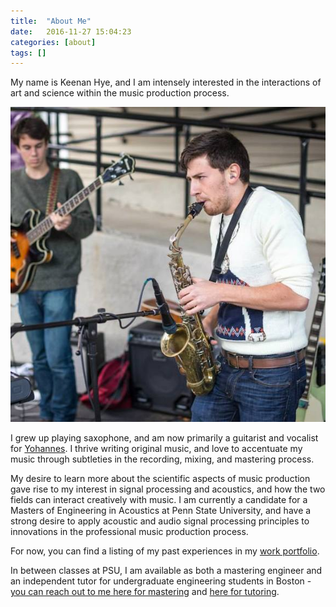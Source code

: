 ```yaml
---
title:  "About Me"
date:   2016-11-27 15:04:23
categories: [about]
tags: []
---
```



My name is Keenan Hye, and I am intensely interested in the interactions of art and science within the music production process.

![sax](/images/portfolio-pics/sax.jpg)

I grew up playing saxophone, and am now primarily a guitarist and vocalist for [Yohannes](http://whoisyohannes.com/). I thrive writing original music, and love to accentuate my music through subtleties in the recording, mixing, and mastering process.


My desire to learn more about the scientific aspects of music production gave rise to my interest in signal processing and acoustics, and how the two fields can interact creatively with music. I am currently a candidate for a Masters of Engineering in Acoustics at Penn State University, and have a strong desire to apply acoustic and audio signal processing principles to innovations in the professional music production process.

For now, you can find a listing of my past experiences in my [work portfolio](/blog/).

In between classes at PSU, I am available as both a mastering engineer and an independent tutor for undergraduate engineering students in Boston - [you can reach out to me here for mastering](https://getmastered.com) and [here for tutoring](https://goo.gl/kugifU).